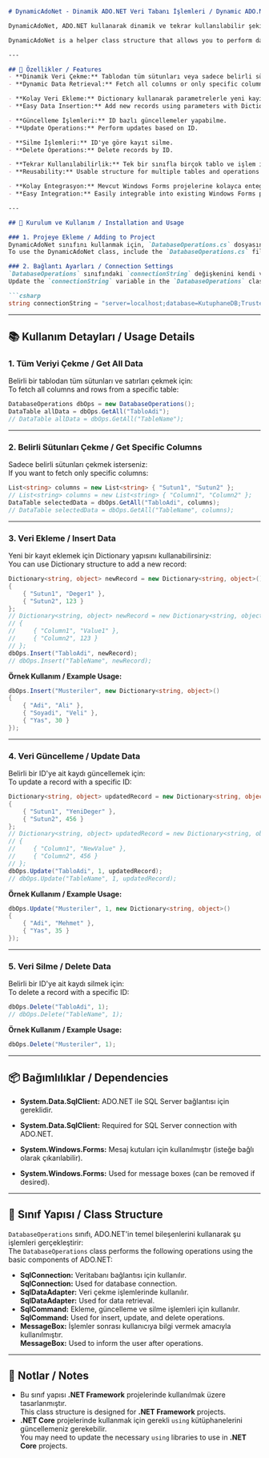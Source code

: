 ```markdown
# DynamicAdoNet - Dinamik ADO.NET Veri Tabanı İşlemleri / Dynamic ADO.NET Database Operations

DynamicAdoNet, ADO.NET kullanarak dinamik ve tekrar kullanılabilir şekilde veritabanı işlemleri yapmanıza olanak tanıyan bir yardımcı sınıf yapısıdır. Bu yapı, özellikle **SQL Server** ile çalışırken veri çekme, ekleme, güncelleme ve silme işlemlerini kolaylaştırmak için tasarlanmıştır.

DynamicAdoNet is a helper class structure that allows you to perform database operations dynamically and reusable using ADO.NET. This structure is designed to facilitate data retrieval, insertion, updating, and deletion, especially when working with **SQL Server**.

---

## 🎯 Özellikler / Features
- **Dinamik Veri Çekme:** Tablodan tüm sütunları veya sadece belirli sütunları çekebilme.  
- **Dynamic Data Retrieval:** Fetch all columns or only specific columns from a table.  

- **Kolay Veri Ekleme:** Dictionary kullanarak parametrelerle yeni kayıt ekleyebilme.  
- **Easy Data Insertion:** Add new records using parameters with Dictionary.

- **Güncelleme İşlemleri:** ID bazlı güncellemeler yapabilme.  
- **Update Operations:** Perform updates based on ID.

- **Silme İşlemleri:** ID'ye göre kayıt silme.  
- **Delete Operations:** Delete records by ID.

- **Tekrar Kullanılabilirlik:** Tek bir sınıfla birçok tablo ve işlem için kullanılabilir yapı.  
- **Reusability:** Usable structure for multiple tables and operations with a single class.

- **Kolay Entegrasyon:** Mevcut Windows Forms projelerine kolayca entegre edilebilir.  
- **Easy Integration:** Easily integrable into existing Windows Forms projects.

---

## 🚀 Kurulum ve Kullanım / Installation and Usage

### 1. Projeye Ekleme / Adding to Project
DynamicAdoNet sınıfını kullanmak için, `DatabaseOperations.cs` dosyasını projenize dahil edin.  
To use the DynamicAdoNet class, include the `DatabaseOperations.cs` file in your project.

### 2. Bağlantı Ayarları / Connection Settings
`DatabaseOperations` sınıfındaki `connectionString` değişkenini kendi veritabanınıza göre güncelleyin:  
Update the `connectionString` variable in the `DatabaseOperations` class according to your database:

```csharp
string connectionString = "server=localhost;database=KutuphaneDB;Trusted_Connection=true";
```

---

## 📚 Kullanım Detayları / Usage Details

### 1. Tüm Veriyi Çekme / Get All Data
Belirli bir tablodan tüm sütunları ve satırları çekmek için:  
To fetch all columns and rows from a specific table:

```csharp
DatabaseOperations dbOps = new DatabaseOperations();
DataTable allData = dbOps.GetAll("TabloAdi");
// DataTable allData = dbOps.GetAll("TableName");
```

---

### 2. Belirli Sütunları Çekme / Get Specific Columns
Sadece belirli sütunları çekmek isterseniz:  
If you want to fetch only specific columns:

```csharp
List<string> columns = new List<string> { "Sutun1", "Sutun2" };
// List<string> columns = new List<string> { "Column1", "Column2" };
DataTable selectedData = dbOps.GetAll("TabloAdi", columns);
// DataTable selectedData = dbOps.GetAll("TableName", columns);
```

---

### 3. Veri Ekleme / Insert Data
Yeni bir kayıt eklemek için Dictionary yapısını kullanabilirsiniz:  
You can use Dictionary structure to add a new record:

```csharp
Dictionary<string, object> newRecord = new Dictionary<string, object>()
{
    { "Sutun1", "Deger1" },
    { "Sutun2", 123 }
};
// Dictionary<string, object> newRecord = new Dictionary<string, object>()
// {
//     { "Column1", "Value1" },
//     { "Column2", 123 }
// };
dbOps.Insert("TabloAdi", newRecord);
// dbOps.Insert("TableName", newRecord);
```

**Örnek Kullanım / Example Usage:**
```csharp
dbOps.Insert("Musteriler", new Dictionary<string, object>()
{
    { "Adi", "Ali" },
    { "Soyadi", "Veli" },
    { "Yas", 30 }
});
```

---

### 4. Veri Güncelleme / Update Data
Belirli bir ID'ye ait kaydı güncellemek için:  
To update a record with a specific ID:

```csharp
Dictionary<string, object> updatedRecord = new Dictionary<string, object>()
{
    { "Sutun1", "YeniDeger" },
    { "Sutun2", 456 }
};
// Dictionary<string, object> updatedRecord = new Dictionary<string, object>()
// {
//     { "Column1", "NewValue" },
//     { "Column2", 456 }
// };
dbOps.Update("TabloAdi", 1, updatedRecord);
// dbOps.Update("TableName", 1, updatedRecord);
```

**Örnek Kullanım / Example Usage:**
```csharp
dbOps.Update("Musteriler", 1, new Dictionary<string, object>()
{
    { "Adi", "Mehmet" },
    { "Yas", 35 }
});
```

---

### 5. Veri Silme / Delete Data
Belirli bir ID'ye ait kaydı silmek için:  
To delete a record with a specific ID:

```csharp
dbOps.Delete("TabloAdi", 1);
// dbOps.Delete("TableName", 1);
```

**Örnek Kullanım / Example Usage:**
```csharp
dbOps.Delete("Musteriler", 1);
```

---

## 📦 Bağımlılıklar / Dependencies
- **System.Data.SqlClient:** ADO.NET ile SQL Server bağlantısı için gereklidir.  
- **System.Data.SqlClient:** Required for SQL Server connection with ADO.NET.

- **System.Windows.Forms:** Mesaj kutuları için kullanılmıştır (isteğe bağlı olarak çıkarılabilir).  
- **System.Windows.Forms:** Used for message boxes (can be removed if desired).

---

## 📌 Sınıf Yapısı / Class Structure
`DatabaseOperations` sınıfı, ADO.NET'in temel bileşenlerini kullanarak şu işlemleri gerçekleştirir:  
The `DatabaseOperations` class performs the following operations using the basic components of ADO.NET:
- **SqlConnection:** Veritabanı bağlantısı için kullanılır.  
  **SqlConnection:** Used for database connection.
- **SqlDataAdapter:** Veri çekme işlemlerinde kullanılır.  
  **SqlDataAdapter:** Used for data retrieval.
- **SqlCommand:** Ekleme, güncelleme ve silme işlemleri için kullanılır.  
  **SqlCommand:** Used for insert, update, and delete operations.
- **MessageBox:** İşlemler sonrası kullanıcıya bilgi vermek amacıyla kullanılmıştır.  
  **MessageBox:** Used to inform the user after operations.

---

## 📌 Notlar / Notes
- Bu sınıf yapısı **.NET Framework** projelerinde kullanılmak üzere tasarlanmıştır.  
  This class structure is designed for **.NET Framework** projects.
- **.NET Core** projelerinde kullanmak için gerekli `using` kütüphanelerini güncellemeniz gerekebilir.  
  You may need to update the necessary `using` libraries to use in **.NET Core** projects.
```

